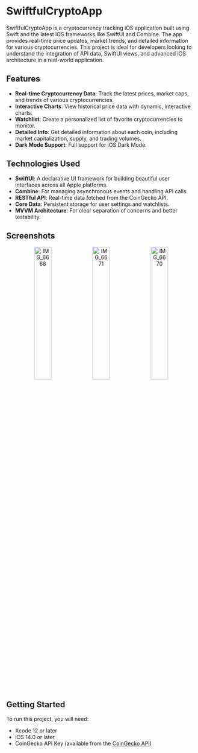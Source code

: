 # SwiftfulCryptoApp

SwiftfulCryptoApp is a cryptocurrency tracking iOS application built using Swift and the latest iOS frameworks like SwiftUI and Combine. The app provides real-time price updates, market trends, and detailed information for various cryptocurrencies. This project is ideal for developers looking to understand the integration of API data, SwiftUI views, and advanced iOS architecture in a real-world application.

## Features

- **Real-time Cryptocurrency Data**: Track the latest prices, market caps, and trends of various cryptocurrencies.
- **Interactive Charts**: View historical price data with dynamic, interactive charts.
- **Watchlist**: Create a personalized list of favorite cryptocurrencies to monitor.
- **Detailed Info**: Get detailed information about each coin, including market capitalization, supply, and trading volumes.
- **Dark Mode Support**: Full support for iOS Dark Mode.

## Technologies Used

- **SwiftUI**: A declarative UI framework for building beautiful user interfaces across all Apple platforms.
- **Combine**: For managing asynchronous events and handling API calls.
- **RESTful API**: Real-time data fetched from the CoinGecko API.
- **Core Data**: Persistent storage for user settings and watchlists.
- **MVVM Architecture**: For clear separation of concerns and better testability.

## Screenshots

<div align="center">
  <img src="https://github.com/user-attachments/assets/20992b17-c7cf-4155-8f32-8aab2f179448" alt="IMG_6668" width="30%" />
  <img src="https://github.com/user-attachments/assets/8b2f2585-01d9-428c-9606-024d028adc9a" alt="IMG_6671" width="30%" />
  <img src="https://github.com/user-attachments/assets/2a602baa-6b61-4230-889c-eefd2b9b1910" alt="IMG_6670" width="30%" />
</div>


## Getting Started

To run this project, you will need:

- Xcode 12 or later
- iOS 14.0 or later
- CoinGecko API Key (available from the [CoinGecko API](https://www.coingecko.com/en/api))

